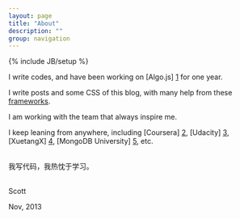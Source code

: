 ```yaml
---
layout: page
title: "About"
description: ""
group: navigation
---
```

{% include JB/setup %}


I write codes, and have been working on [Algo.js] [1] for one year.

I write posts and some CSS of this blog, with many help from these [frameworks](/credits).

I am working with the team that always inspire me.

I keep leaning from anywhere, including [Coursera] [2], [Udacity] [3], [XuetangX] [4], [MongoDB University] [5], etc.

<br />

<div class="lang zh-cn">
我写代码，我热忱于学习。
</div>

<br />

Scott

Nov, 2013

[1]: https://github.com/scotv/algo-js			"Algo.js, some algorithm implemetation using JavaScript"
[2]: https://www.coursera.org                   "Coursera"
[3]: https://www.udacity.com                    "Advance Your Education With Free College Courses Online - Udacity"
[4]: https://www.xuetangx.com                   "XuetangX"
[5]: https://education.mongodb.com              "MongoDB University"
